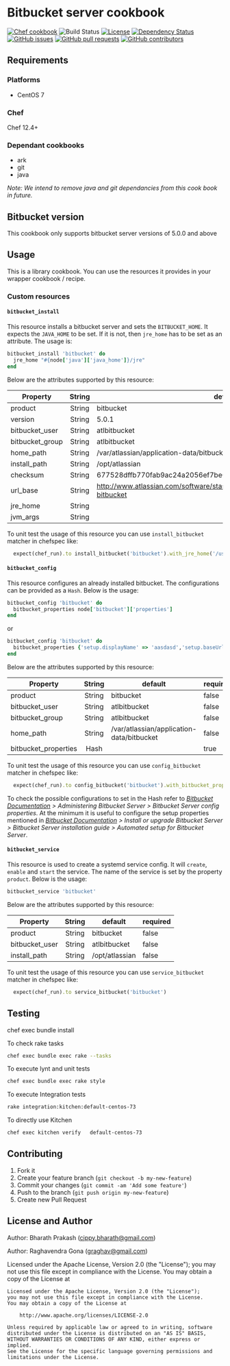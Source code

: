 # Bitbucket server cookbook

[![Chef cookbook](https://img.shields.io/cookbook/v/bitbucket_server.svg)](https://github.com/bharathcp/bitbucket_server)
![Build Status](https://travis-ci.org/bharathcp/bitbucket_server.svg?branch=master)
[![License](https://img.shields.io/badge/license-Apache_2-blue.svg)](https://www.apache.org/licenses/LICENSE-2.0)
[![Dependency Status](https://www.versioneye.com/user/projects/5948ed6a6725bd00322511d8/badge.svg)](https://www.versioneye.com/user/projects/5948ed6a6725bd00322511d8)
[![GitHub issues](https://img.shields.io/github/issues/bharathcp/bitbucket_server.svg)](https://github.com/bharathcp/bitbucket_server/issues)
[![GitHub pull requests](https://img.shields.io/github/issues-pr/bharathcp/bitbucket_server.svg)](https://github.com/bharathcp/bitbucket_server/pulls)
[![GitHub contributors](https://img.shields.io/github/contributors/bharathcp/bitbucket_server.svg)](https://github.com/bharathcp/bitbucket_server/graphs/contributors)

## Requirements

### Platforms
- CentOS 7

### Chef
Chef 12.4+

### Dependant cookbooks
- ark
- git
- java

*Note: We intend to remove java and git dependancies from this cook book in future.*

## Bitbucket version
This cookbook only supports bitbucket server versions of 5.0.0 and above

## Usage
This is a library cookbook. You can use the resources it provides in your wrapper cookbook / recipe.

### Custom resources
#### `bitbucket_install`
This resource installs a bitbucket server and sets the `BITBUCKET_HOME`. It expects the `JAVA_HOME` to be set. If it is not, then `jre_home` has to be set as an attribute. The usage is:
```ruby
bitbucket_install 'bitbucket' do
  jre_home "#{node['java']['java_home']}/jre"
end
```
Below are the attributes supported by this resource:

| Property        | String | default                                                                      | required |
|-----------------|:------:|------------------------------------------------------------------------------|----------|
| product         | String | bitbucket                                                                    | false    |
| version         | String | 5.0.1                                                                        | false    |
| bitbucket_user  | String | atlbitbucket                                                                 | false    |
| bitbucket_group | String | atlbitbucket                                                                 | false    |
| home_path       | String | /var/atlassian/application-data/bitbucket                                    | false    |
| install_path    | String | /opt/atlassian                                                               | false    |
| checksum        | String | 677528dffb770fab9ac24a2056ef7be0fc41e45d23fc2b1d62f04648bfa07fad             | false    |
| url_base        | String | http://www.atlassian.com/software/stash/downloads/binary/atlassian-bitbucket | false    |
| jre_home        | String |                                                                              | false    |
| jvm_args        | String |                                                                              | false    |

To unit test the usage of this resource you can use `install_bitbucket` matcher in chefspec like:

```ruby
  expect(chef_run).to install_bitbucket('bitbucket').with_jre_home('/usr/lib/jvm/java-8-oracl/jre')
```

#### `bitbucket_config`
This resource configures an already installed bitbucket. The configurations can be provided as a `Hash`. Below is the usage:
```ruby
bitbucket_config 'bitbucket' do
  bitbucket_properties node['bitbucket']['properties']
end
```
or
```ruby
bitbucket_config 'bitbucket' do
  bitbucket_properties {'setup.displayName' => 'aasdasd','setup.baseUrl' => 'http://localhost:7990'}
end
```

Below are the attributes supported by this resource:

| Property             | String | default                                                                      | required |
|----------------------|:------:|------------------------------------------------------------------------------|----------|
| product              | String | bitbucket                                                                    | false    |
| bitbucket_user       | String | atlbitbucket                                                                 | false    |
| bitbucket_group      | String | atlbitbucket                                                                 | false    |
| home_path            | String | /var/atlassian/application-data/bitbucket                                    | false    |
| bitbucket_properties | Hash   |                                                                              | true     |

To unit test the usage of this resource you can use `config_bitbucket` matcher in chefspec like:

```ruby
  expect(chef_run).to config_bitbucket('bitbucket').with_bitbucket_properties('setup.displayName' => 'my bitbucket')
```

To check the possible configurations to set in the Hash refer to *[Bitbucket Documentation](https://confluence.atlassian.com/bitbucketserver) > Administering Bitbucket Server > Bitbucket Server config properties*.
At the minimum it is useful to configure the setup properties mentioned in *[Bitbucket Documentation](https://confluence.atlassian.com/bitbucketserver) > Install or upgrade Bitbucket Server > Bitbucket Server installation guide > Automated setup for Bitbucket Server*.

#### `bitbucket_service`
This resource is used to create a systemd service config. It will `create`, `enable` and `start` the service. The name of the service is set by the property `product`. Below is the usage:

```ruby
bitbucket_service 'bitbucket'
```

Below are the attributes supported by this resource:

| Property             | String | default                                                                      | required |
|----------------------|:------:|------------------------------------------------------------------------------|----------|
| product              | String | bitbucket                                                                    | false    |
| bitbucket_user       | String | atlbitbucket                                                                 | false    |
| install_path         | String | /opt/atlassian                                                               | false    |

To unit test the usage of this resource you can use `service_bitbucket` matcher in chefspec like:

```ruby
  expect(chef_run).to service_bitbucket('bitbucket')
```


## Testing
chef exec bundle install

To check rake tasks
```bash
chef exec bundle exec rake --tasks
```

To execute lynt and unit tests
```bash
chef exec bundle exec rake style
```

To execute Integration tests
```bash
rake integration:kitchen:default-centos-73
```

To directly use Kitchen
```bash
chef exec kitchen verify   default-centos-73
```


## Contributing

1. Fork it
2. Create your feature branch (`git checkout -b my-new-feature`)
3. Commit your changes (`git commit -am 'Add some feature'`)
4. Push to the branch (`git push origin my-new-feature`)
5. Create new Pull Request


## License and Author

Author: Bharath Prakash (cippy.bharath@gmail.com)

Author: Raghavendra Gona (graghav@gmail.com)

Licensed under the Apache License, Version 2.0 (the "License"); you may not use this file except in compliance with the License. You may obtain a copy of the License at

```
Licensed under the Apache License, Version 2.0 (the "License");
you may not use this file except in compliance with the License.
You may obtain a copy of the License at

    http://www.apache.org/licenses/LICENSE-2.0

Unless required by applicable law or agreed to in writing, software
distributed under the License is distributed on an "AS IS" BASIS,
WITHOUT WARRANTIES OR CONDITIONS OF ANY KIND, either express or implied.
See the License for the specific language governing permissions and
limitations under the License.
```